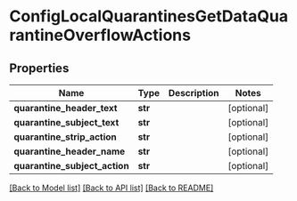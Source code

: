 # ConfigLocalQuarantinesGetDataQuarantineOverflowActions

## Properties
Name | Type | Description | Notes
------------ | ------------- | ------------- | -------------
**quarantine_header_text** | **str** |  | [optional] 
**quarantine_subject_text** | **str** |  | [optional] 
**quarantine_strip_action** | **str** |  | [optional] 
**quarantine_header_name** | **str** |  | [optional] 
**quarantine_subject_action** | **str** |  | [optional] 

[[Back to Model list]](../README.md#documentation-for-models) [[Back to API list]](../README.md#documentation-for-api-endpoints) [[Back to README]](../README.md)

